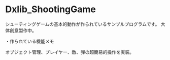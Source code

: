# Dxlib_ShootingGame

シューティングゲームの基本的動作が作られているサンプルプログラムです。 大体創意製作中。

・作られている機能メモ

オブジェクト管理、プレイヤー、敵、弾の超簡易的操作を実装。
